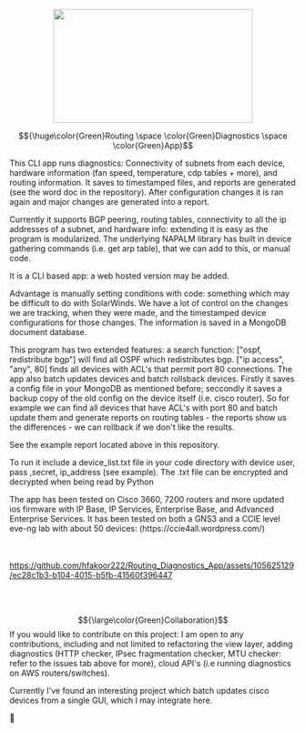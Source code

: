 

<p align="center">
<img src=https://user-images.githubusercontent.com/74038190/225813708-98b745f2-7d22-48cf-9150-083f1b00d6c9.gif width="350" height="200"/>
</p>



$${\huge\color{Green}Routing \space \color{Green}Diagnostics \space \color{Green}App}$$


This CLI app runs diagnostics: Connectivity of subnets from each device, hardware information (fan speed, temperature, cdp tables + more), and routing information. It saves to timestamped files, and reports are generated (see the word doc in the repository). After configuration changes it is ran again and major changes are generated into a report.

Currently it supports BGP peering, routing tables, connectivity to all the ip addresses of a subnet, and hardware info: extending it is easy as the program is modularized. The underlying NAPALM library has built in device gathering commands (i.e. get arp table), that we can add to this, or manual code.


It is a CLI based app: a web hosted version may be added.

Advantage is manually setting conditions with code: something which may be difficult to do with SolarWinds. We have a lot of control on the changes we are tracking, when they were made, and the timestamped device configurations for those changes. The information is saved in a MongoDB document database.

This program has two extended features: a search function: ["ospf, redistribute bgp"] will find all OSPF which redistributes bgp. ["ip access", "any", 80] finds all devices with ACL's that permit port 80 connections. The app also batch updates devices and batch rollsback devices. Firstly it saves a config file in your MongoDB as mentioned before; seccondly it saves a backup copy of the old config on the device itself (i.e. cisco router). So for example we can find all devices that have ACL's with port 80 and batch update them and generate reports on routing tables - the reports show us the differences - we can rollback if we don't like the results.

See the example report located above in this repository.

To run it include a device_list.txt file in your code directory with device user, pass ,secret, ip_address (see example). The .txt file can be encrypted and decrypted when being read by Python

<p>The app has been tested on Cisco 3660, 7200 routers  and more updated ios firmware with IP Base, IP Services, Enterprise Base, and Advanced Enterprise Services. It has been tested on both a GNS3 and a CCIE level eve-ng lab with about 50 devices:  (https://ccie4all.wordpress.com/)  <br><br><br><p></p>








https://github.com/hfakoor222/Routing_Diagnostics_App/assets/105625129/ec28c1b3-b104-4015-b5fb-41560f396447




<p>
  <br>
  <br>
</p>

  $${\large\color{Green}Collaboration}$$
If you would like to contribute on this  project:
I am open to any contributions, including and not limited to refactoring the view layer, adding diagnostics (HTTP checker, IPsec fragmentation checker, MTU checker: refer to the issues tab above for more), cloud API's (i.e running diagnostics on AWS routers/switches).



Currently I've found an interesting project which batch updates cisco devices from a single GUI, which I may integrate here.



🤗
